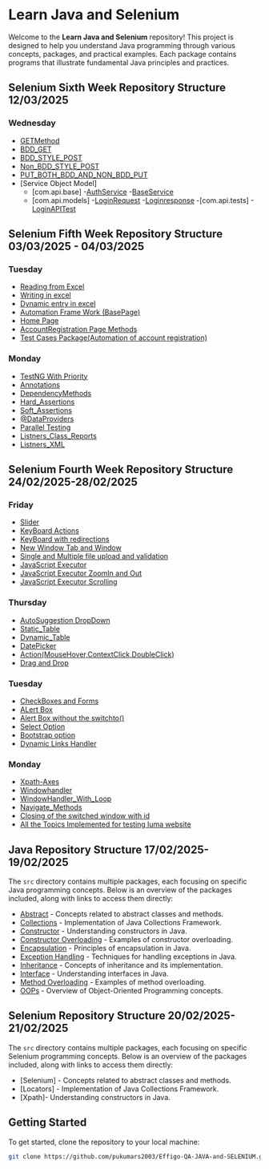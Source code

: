 # Learn Java and Selenium

Welcome to the **Learn Java and Selenium** repository! This project is designed to help you understand Java programming through various concepts, packages, and practical examples. Each package contains programs that illustrate fundamental Java principles and practices.  

## Selenium Sixth Week Repository Structure  12/03/2025

### Wednesday
- [GETMethod](https://github.com/pukumars2003/Effigo-QA-JAVA-and-SELENIUM/blob/main/RestAssured_Automation_FrameWork/src/test/java/Basics/GetMethod.java)   
- [BDD_GET](https://github.com/pukumars2003/Effigo-QA-JAVA-and-SELENIUM/blob/main/RestAssured_Automation_FrameWork/src/test/java/Basics/BDD.java)  
- [BDD_STYLE_POST](https://github.com/pukumars2003/Effigo-QA-JAVA-and-SELENIUM/blob/main/RestAssured_Automation_FrameWork/src/test/java/Basics/BDD_STYLE_POST.java) 
- [Non_BDD_STYLE_POST](https://github.com/pukumars2003/Effigo-QA-JAVA-and-SELENIUM/blob/main/RestAssured_Automation_FrameWork/src/test/java/Basics/NON_BDD_POST_Request.java)
- [PUT_BOTH_BDD_AND_NON_BDD_PUT](https://github.com/pukumars2003/Effigo-QA-JAVA-and-SELENIUM/blob/main/RestAssured_Automation_FrameWork/src/test/java/Basics/PUT_BOTH_BDD_AND_NON_BDD.java)
- [Service Object Model]
  - [com.api.base]
      -[AuthService](https://github.com/pukumars2003/Effigo-QA-JAVA-and-SELENIUM/blob/main/RestAssured_Automation_FrameWork/src/test/java/com/api/base/AuthService.java)
      -[BaseService](https://github.com/pukumars2003/Effigo-QA-JAVA-and-SELENIUM/blob/main/RestAssured_Automation_FrameWork/src/test/java/com/api/base/BaseService.java)
  - [com.api.models]
      -[LoginRequest](https://github.com/pukumars2003/Effigo-QA-JAVA-and-SELENIUM/blob/main/RestAssured_Automation_FrameWork/src/test/java/com/api/models/request/LoginRequest.java)
      -[Loginresponse](https://github.com/pukumars2003/Effigo-QA-JAVA-and-SELENIUM/blob/main/RestAssured_Automation_FrameWork/src/test/java/com/api/models/response/LoginResponse.java)
   -[com.api.tests]
      -[LoginAPITest](https://github.com/pukumars2003/Effigo-QA-JAVA-and-SELENIUM/blob/main/RestAssured_Automation_FrameWork/src/test/java/com/api/tests/LoginAPITest.java)
 
 



## Selenium Fifth Week Repository Structure  03/03/2025 - 04/03/2025

### Tuesday
- [Reading from Excel](https://github.com/pukumars2003/Effigo-QA-JAVA-and-SELENIUM/blob/main/SELENIUM_FIFTH_WEEK/src/test/java/Tuesday/Reading_Excel_Data.java)   
- [Writing in excel](https://github.com/pukumars2003/Effigo-QA-JAVA-and-SELENIUM/blob/main/SELENIUM_FIFTH_WEEK/src/test/java/Tuesday/Writing_IN_Excel.java)  
- [Dynamic entry in excel](https://github.com/pukumars2003/Effigo-QA-JAVA-and-SELENIUM/blob/main/SELENIUM_FIFTH_WEEK/src/test/java/Tuesday/Creating_Excel_In_Dynamic.java) 
- [Automation Frame Work (BasePage)](https://github.com/pukumars2003/Effigo-QA-JAVA-and-SELENIUM/blob/main/Fifth_Week_Hybrid_FrameWork/src/test/java/pageObjects/BasePage.java)
- [Home Page](https://github.com/pukumars2003/Effigo-QA-JAVA-and-SELENIUM/blob/main/Fifth_Week_Hybrid_FrameWork/src/test/java/pageObjects/HomePage.java)
- [AccountRegistration Page Methods](https://github.com/pukumars2003/Effigo-QA-JAVA-and-SELENIUM/blob/main/Fifth_Week_Hybrid_FrameWork/src/test/java/pageObjects/AccountRegistrationPage.java)
- [Test Cases Package(Automation of account registration)](https://github.com/pukumars2003/Effigo-QA-JAVA-and-SELENIUM/blob/main/Fifth_Week_Hybrid_FrameWork/src/test/java/testCases/TC001_AccountRegistrationTest.java)


### Monday
- [TestNG With Priority](https://github.com/pukumars2003/Effigo-QA-JAVA-and-SELENIUM/blob/main/SELENIUM_FIFTH_WEEK/src/test/java/Monday_INITIAL/Zeorth.java)   
- [Annotations](https://github.com/pukumars2003/Effigo-QA-JAVA-and-SELENIUM/blob/main/SELENIUM_FIFTH_WEEK/src/test/java/Monday_INITIAL/First.java)  
- [DependencyMethods](https://github.com/pukumars2003/Effigo-QA-JAVA-and-SELENIUM/blob/main/SELENIUM_FIFTH_WEEK/src/test/java/Monday_INITIAL/DepedencyMethods.java) 
- [Hard_Assertions](https://github.com/pukumars2003/Effigo-QA-JAVA-and-SELENIUM/blob/main/SELENIUM_FIFTH_WEEK/src/test/java/Monday_INITIAL/Hard_Assertions.java)
- [Soft_Assertions](https://github.com/pukumars2003/Effigo-QA-JAVA-and-SELENIUM/blob/main/SELENIUM_FIFTH_WEEK/src/test/java/Monday_INITIAL/softassert_.java)
- [@DataProviders](https://github.com/pukumars2003/Effigo-QA-JAVA-and-SELENIUM/blob/main/SELENIUM_FIFTH_WEEK/src/test/java/Monday/First.java)
- [Parallel Testing](https://github.com/pukumars2003/Effigo-QA-JAVA-and-SELENIUM/blob/main/SELENIUM_FIFTH_WEEK/src/test/java/Monday/Parellel_Testing_Parameters.java)
- [Listners_Class_Reports](https://github.com/pukumars2003/Effigo-QA-JAVA-and-SELENIUM/blob/main/SELENIUM_FIFTH_WEEK/src/test/java/Monday/Listeners_Class_Report.java)
- [Listners_XML](https://github.com/pukumars2003/Effigo-QA-JAVA-and-SELENIUM/blob/main/SELENIUM_FIFTH_WEEK/src/test/java/Monday/lisntner_testng.xml)


## Selenium Fourth Week Repository Structure  24/02/2025-28/02/2025

### Friday
- [Slider](https://github.com/pukumars2003/Effigo-QA-JAVA-and-SELENIUM/blob/main/Selenium_fourth_Week/src/main/java/Friday/Slider.java)   
- [KeyBoard Actions](https://github.com/pukumars2003/Effigo-QA-JAVA-and-SELENIUM/blob/main/Selenium_fourth_Week/src/main/java/Friday/KeyBoard_Actions.java)  
- [KeyBoard with redirections](https://github.com/pukumars2003/Effigo-QA-JAVA-and-SELENIUM/blob/main/Selenium_fourth_Week/src/main/java/Friday/KeyBoard_With_Redirection.java) 
- [New Window Tab and Window](https://github.com/pukumars2003/Effigo-QA-JAVA-and-SELENIUM/blob/main/Selenium_fourth_Week/src/main/java/Friday/New_Window_Tab.java)
- [Single and Multiple file upload and validation](https://github.com/pukumars2003/Effigo-QA-JAVA-and-SELENIUM/blob/main/Selenium_fourth_Week/src/main/java/Friday/Single_File_Upload.java)
- [JavaScript Executor](https://github.com/pukumars2003/Effigo-QA-JAVA-and-SELENIUM/blob/main/Selenium_fourth_Week/src/main/java/Friday/Java_Script_Executor.java)
- [JavaScript Executor ZoomIn and Out](https://github.com/pukumars2003/Effigo-QA-JAVA-and-SELENIUM/blob/main/Selenium_fourth_Week/src/main/java/Friday/Javaexexecutor_zoomin_zoomout.java)
- [JavaScript Executor Scrolling](https://github.com/pukumars2003/Effigo-QA-JAVA-and-SELENIUM/blob/main/Selenium_fourth_Week/src/main/java/Friday/JavaScript_Scrolling_page.java)


### Thursday
- [AutoSuggestion DropDown](https://github.com/pukumars2003/Effigo-QA-JAVA-and-SELENIUM/blob/main/Selenium_fourth_Week/src/main/java/Thursday/Zeorth.java)   
- [Static_Table](https://github.com/pukumars2003/Effigo-QA-JAVA-and-SELENIUM/blob/main/Selenium_fourth_Week/src/main/java/Thursday/Table_Static.java)  
- [Dynamic_Table](https://github.com/pukumars2003/Effigo-QA-JAVA-and-SELENIUM/blob/main/Selenium_fourth_Week/src/main/java/Thursday/Dynamic_Table.java) 
- [DatePicker](https://github.com/pukumars2003/Effigo-QA-JAVA-and-SELENIUM/blob/main/Selenium_fourth_Week/src/main/java/Thursday/Date_Handler.java)
- [Action(MouseHover,ContextClick,DoubleClick)](https://github.com/pukumars2003/Effigo-QA-JAVA-and-SELENIUM/blob/main/Selenium_fourth_Week/src/main/java/Thursday/Mouse_Hover.java)
- [Drag and Drop](https://github.com/pukumars2003/Effigo-QA-JAVA-and-SELENIUM/blob/main/Selenium_fourth_Week/src/main/java/Thursday/Drag_Drop.java)


### Tuesday
- [CheckBoxes and Forms](https://github.com/pukumars2003/Effigo-QA-JAVA-and-SELENIUM/blob/main/Selenium_fourth_Week/src/main/java/Tuesday/Check_Box_And_Form.java)   
- [ALert Box](https://github.com/pukumars2003/Effigo-QA-JAVA-and-SELENIUM/blob/main/Selenium_fourth_Week/src/main/java/Tuesday/Alert_Window.java)  
- [Alert Box without the switchto()](https://github.com/pukumars2003/Effigo-QA-JAVA-and-SELENIUM/blob/main/Selenium_fourth_Week/src/main/java/Tuesday/Alert_Without_Switchto.java) 
- [Select Option](https://github.com/pukumars2003/Effigo-QA-JAVA-and-SELENIUM/blob/main/Selenium_fourth_Week/src/main/java/Tuesday/Select_Option.java)
- [Bootstrap option](https://github.com/pukumars2003/Effigo-QA-JAVA-and-SELENIUM/blob/main/Selenium_fourth_Week/src/main/java/Tuesday/BootStrap_DropDown.java)
- [Dynamic Links Handler](https://github.com/pukumars2003/Effigo-QA-JAVA-and-SELENIUM/blob/main/Selenium_fourth_Week/src/main/java/Tuesday/Dynamic_Links_Extractions.java)


### Monday  

- [Xpath-Axes](https://github.com/pukumars2003/Effigo-QA-JAVA-and-SELENIUM/blob/main/Selenium_fourth_Week/src/main/java/Monday/First.java)   
- [Windowhandler](https://github.com/pukumars2003/Effigo-QA-JAVA-and-SELENIUM/blob/main/Selenium_fourth_Week/src/main/java/Monday/Handling_Multiple_Browser_Window.java)  
- [WindowHandler_With_Loop](https://github.com/pukumars2003/Effigo-QA-JAVA-and-SELENIUM/blob/main/Selenium_fourth_Week/src/main/java/Monday/Handling_Multiple_Window_With_Loop.java) 
- [Navigate_Methods](https://github.com/pukumars2003/Effigo-QA-JAVA-and-SELENIUM/blob/main/Selenium_fourth_Week/src/main/java/Monday/Zeroth_Navigate.java)
- [Closing of the switched window with id](https://github.com/pukumars2003/Effigo-QA-JAVA-and-SELENIUM/blob/main/Selenium_fourth_Week/src/main/java/Monday/Closing_Multiple_Window_with_id.java)
- [All the Topics Implemented for testing luma website](https://github.com/pukumars2003/Effigo-QA-JAVA-and-SELENIUM/blob/main/Selenium_fourth_Week/src/main/java/Monday/First.java)










## Java Repository Structure  17/02/2025-19/02/2025

The `src` directory contains multiple packages, each focusing on specific Java programming concepts. Below is an overview of the packages included, along with links to access them directly:  

- [Abstract](https://github.com/pukumars2003/Effigo-QA-JAVA-and-SELENIUM/tree/main/Learn_Java/src/Abstract) - Concepts related to abstract classes and methods.  
- [Collections](https://github.com/pukumars2003/Effigo-QA-JAVA-and-SELENIUM/tree/main/Learn_Java/src/Collections) - Implementation of Java Collections Framework.  
- [Constructor](https://github.com/pukumars2003/Effigo-QA-JAVA-and-SELENIUM/tree/main/Learn_Java/src/Constructor) - Understanding constructors in Java.  
- [Constructor Overloading](https://github.com/pukumars2003/Effigo-QA-JAVA-and-SELENIUM/tree/main/Learn_Java/src/Constructor_overloading) - Examples of constructor overloading.  
- [Encapsulation](https://github.com/pukumars2003/Effigo-QA-JAVA-and-SELENIUM/tree/main/Learn_Java/src/Encapsulation) - Principles of encapsulation in Java.  
- [Exception Handling](https://github.com/pukumars2003/Effigo-QA-JAVA-and-SELENIUM/tree/main/Learn_Java/src/Exception_Handling) - Techniques for handling exceptions in Java.  
- [Inheritance](https://github.com/pukumars2003/Effigo-QA-JAVA-and-SELENIUM/tree/main/Learn_Java/src/Inheritance) - Concepts of inheritance and its implementation.  
- [Interface](https://github.com/pukumars2003/Effigo-QA-JAVA-and-SELENIUM/tree/main/Learn_Java/src/Interface) - Understanding interfaces in Java.  
- [Method Overloading](https://github.com/pukumars2003/Effigo-QA-JAVA-and-SELENIUM/tree/main/Learn_Java/src/Method_Overloading) - Examples of method overloading.  
- [OOPs](https://github.com/pukumars2003/Effigo-QA-JAVA-and-SELENIUM/tree/main/Learn_Java/src/oops) - Overview of Object-Oriented Programming concepts.


## Selenium Repository Structure  20/02/2025-21/02/2025

The `src` directory contains multiple packages, each focusing on specific Selenium programming concepts. Below is an overview of the packages included, along with links to access them directly:  

- [Selenium] - Concepts related to abstract classes and methods.  
- [Locators] - Implementation of Java Collections Framework.  
- [Xpath]- Understanding constructors in Java.  



## Getting Started  

To get started, clone the repository to your local machine:  

```bash  
git clone https://github.com/pukumars2003/Effigo-QA-JAVA-and-SELENIUM.git

